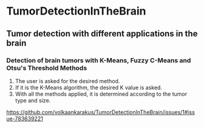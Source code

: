 # TumorDetectionInTheBrain
## Tumor detection with different applications in the brain

### Detection of brain tumors with K-Means, Fuzzy C-Means and Otsu's Threshold Methods

1. The user is asked for the desired method.
2. If it is the K-Means algorithm, the desired K value is asked.
3. With all the methods applied, it is determined according to the tumor type and size.

https://github.com/volkaankarakus/TumorDetectionInTheBrain/issues/1#issue-783639221
